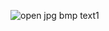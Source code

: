 

![open jpg bmp text1](https://github.com/user-attachments/assets/15e87b4a-692c-4352-ab27-663baac7d7a9)
